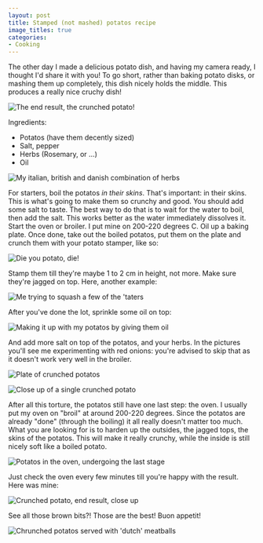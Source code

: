```yaml
---
layout: post
title: Stamped (not mashed) potatos recipe
image_titles: true
categories:
- Cooking
---
```


The other day I made a delicious potato dish, and having my camera ready, I
thought I'd share it with you! To go short, rather than baking potato disks, or
mashing them up completely, this dish nicely holds the middle. This produces a
really nice cruchy dish!

![The end result, the crunched potato!][ph12]

Ingredients:

* Potatos (have them decently sized)
* Salt, pepper
* Herbs (Rosemary, or ...)
* Oil

![My italian, british and danish combination of herbs][ph1]

For starters, boil the potatos _in their skins_. That's important: in their
skins. This is what's going to make them so crunchy and good. You should add
some salt to taste. The best way to do that is to wait for the water to boil,
then add the salt. This works better as the water immediately dissolves it.
Start the oven or broiler. I put mine on 200-220 degrees C. Oil up a baking
plate. Once done, take out the boiled potatos, put them on the plate and crunch
them with your potato stamper, like so:

![Die you potato, die!][ph2]

Stamp them till they're maybe 1 to 2 cm in height, not more. Make sure they're
jagged on top. Here, another example:

![Me trying to squash a few of the 'taters][ph4]

After you've done the lot, sprinkle some oil on top:

![Making it up with my potatos by giving them oil][ph5]

And add more salt on top of the potatos, and your herbs. In the pictures you'll
see me experimenting with red onions: you're advised to skip that as it doesn't
work very well in the broiler. 

![Plate of crunched potatos][ph7]

![Close up of a single crunched potato][ph9]

After all this torture, the potatos still have one last step: the oven. I
usually put my oven on "broil" at around 200-220 degrees. Since the potatos are
already "done" (through the boiling) it all really doesn't matter too much.
What you are looking for is to harden up the outsides, the jagged tops, the
skins of the potatos. This will make it really crunchy, while the inside is
still nicely soft like a boiled potato.

![Potatos in the oven, undergoing the last stage][ph10]

Just check the oven every few minutes till you're happy with the result. Here was mine:

![Crunched potato, end result, close up][ph12]

See all those brown bits?! Those are the best! Buon appetit! 

![Chrunched potatos served with 'dutch' meatballs][ph13]




[ph1]: {{site.baseurl}}/photos/stamped-potatos/stamped-potatos01.jpg
[ph2]: {{site.baseurl}}/photos/stamped-potatos/stamped-potatos02.jpg
[ph3]: {{site.baseurl}}/photos/stamped-potatos/stamped-potatos03.jpg
[ph4]: {{site.baseurl}}/photos/stamped-potatos/stamped-potatos04.jpg
[ph5]: {{site.baseurl}}/photos/stamped-potatos/stamped-potatos05.jpg
[ph6]: {{site.baseurl}}/photos/stamped-potatos/stamped-potatos06.jpg
[ph7]: {{site.baseurl}}/photos/stamped-potatos/stamped-potatos07.jpg
[ph8]: {{site.baseurl}}/photos/stamped-potatos/stamped-potatos08.jpg
[ph9]: {{site.baseurl}}/photos/stamped-potatos/stamped-potatos09.jpg
[ph10]: {{site.baseurl}}/photos/stamped-potatos/stamped-potatos10.jpg
[ph11]: {{site.baseurl}}/photos/stamped-potatos/stamped-potatos11.jpg
[ph12]: {{site.baseurl}}/photos/stamped-potatos/stamped-potatos12.jpg
[ph13]: {{site.baseurl}}/photos/stamped-potatos/stamped-potatos13.jpg


